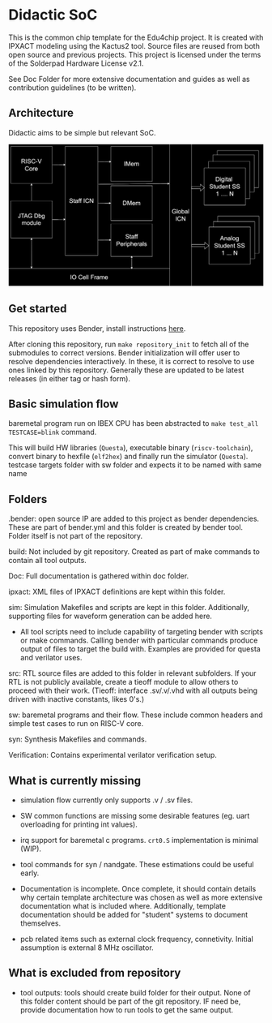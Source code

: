 # Didactic SoC

This is the common chip template for the Edu4chip project. It is created with IPXACT modeling using the Kactus2 tool. Source files are reused from both open source and previous projects. This project is licensed under the terms of the Solderpad Hardware License v2.1.

See Doc Folder for more extensive documentation and guides as well as contribution guidelines (to be written).
## Architecture

Didactic aims to be simple but relevant SoC.

![Didactic SoC architecture](doc/figures/didactic_architecture.drawio.svg "SoC Architecture Diagram")

## Get started

This repository uses Bender, install instructions [here](https://github.com/pulp-platform/bender).

After cloning this repository, run `make repository_init` to fetch all of the submodules to correct versions. Bender initialization will offer user to resolve dependencies interactively. In these, it is correct to resolve to use ones linked by this repository. Generally these are updated to be latest releases (in either tag or hash form).

## Basic simulation flow

baremetal program run on IBEX CPU has been abstracted to `make test_all TESTCASE=blink` command.

This will build HW libraries (`Questa`), executable binary (`riscv-toolchain`), convert binary to hexfile (`elf2hex`) and finally run the simulator (`Questa`). testcase targets folder with sw folder and expects it to be named with same name

## Folders

.bender: open source IP are added to this project as bender dependencies. These are part of bender.yml and this folder is created by bender tool. Folder itself is not part of the repository. 

build: Not included by git repository. Created as part of make commands to contain all tool outputs.

Doc: Full documentation is gathered within doc folder.

ipxact: XML files of IPXACT definitions are kept within this folder.

sim: Simulation Makefiles and scripts are kept in this folder. Additionally, supporting files for waveform generation can be added here. 

* All tool scripts need to include capability of targeting bender with scripts or make commands. Calling bender with particular commands produce output of files to target the build with. Examples are provided for questa and verilator uses.

src: RTL source files are added to this folder in relevant subfolders. If your RTL is not publicly available, create a tieoff module to allow others to proceed with their work. (Tieoff: interface .sv/.v/.vhd with all outputs being driven with inactive constants, likes 0's.)

sw: baremetal programs and their flow. These include common headers and simple test cases to run on RISC-V core.

syn: Synthesis Makefiles and commands.

Verification: Contains experimental verilator verification setup.

## What is currently missing

* simulation flow currently only supports .v / .sv files.

* SW common functions are missing some desirable features (eg. uart overloading for printing int values).

* irq support for baremetal c programs. `crt0.S` implementation is minimal (WIP).

* tool commands for syn / nandgate. These estimations could be useful early.

* Documentation is incomplete. Once complete, it should contain details why certain template architecture was chosen as well as more extensive documentation what is included where. Additionally, template documentation should be added for "student" systems to document themselves.

* pcb related items such as external clock frequency, connetivity. Initial assumption is external 8 MHz oscillator.

## What is excluded from repository

* tool outputs: tools should create build folder for their output. None of this folder content should be part of the git repository. IF need be, provide documentation how to run tools to get the same output.
